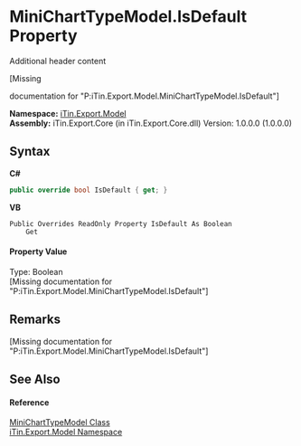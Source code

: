 # MiniChartTypeModel.IsDefault Property 
Additional header content 

\[Missing <summary> documentation for "P:iTin.Export.Model.MiniChartTypeModel.IsDefault"\]

**Namespace:**&nbsp;<a href="N_iTin_Export_Model">iTin.Export.Model</a><br />**Assembly:**&nbsp;iTin.Export.Core (in iTin.Export.Core.dll) Version: 1.0.0.0 (1.0.0.0)

## Syntax

**C#**<br />
``` C#
public override bool IsDefault { get; }
```

**VB**<br />
``` VB
Public Overrides ReadOnly Property IsDefault As Boolean
	Get
```


#### Property Value
Type: Boolean<br />\[Missing <value> documentation for "P:iTin.Export.Model.MiniChartTypeModel.IsDefault"\]

## Remarks
\[Missing <remarks> documentation for "P:iTin.Export.Model.MiniChartTypeModel.IsDefault"\]

## See Also


#### Reference
<a href="T_iTin_Export_Model_MiniChartTypeModel">MiniChartTypeModel Class</a><br /><a href="N_iTin_Export_Model">iTin.Export.Model Namespace</a><br />